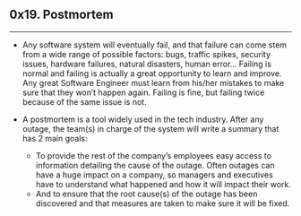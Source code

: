 ## 0x19. Postmortem

---
- Any software system will eventually fail, and that failure can come stem from a wide range of possible factors: bugs, traffic spikes, security issues, hardware failures, natural disasters, human error… Failing is normal and failing is actually a great opportunity to learn and improve. Any great Software Engineer must learn from his/her mistakes to make sure that they won’t happen again. Failing is fine, but failing twice because of the same issue is not.

- A postmortem is a tool widely used in the tech industry. After any outage, the team(s) in charge of the system will write a summary that has 2 main goals:
    - To provide the rest of the company’s employees easy access to information detailing the cause of the outage. Often outages can have a huge impact on a company, so managers and executives have to understand what happened and how it will impact their work. 
    - And to ensure that the root cause(s) of the outage has been discovered and that measures are taken to make sure it will be fixed.

